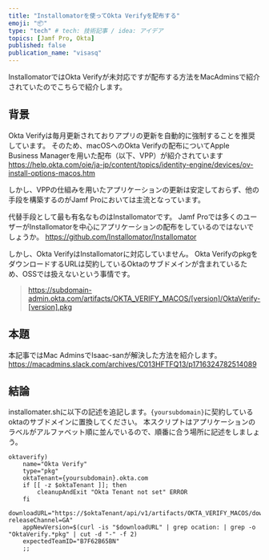 ```yaml
---
title: "Installomatorを使ってOkta Verifyを配布する"
emoji: "📦️"
type: "tech" # tech: 技術記事 / idea: アイデア
topics: [Jamf Pro, Okta]
published: false
publication_name: "visasq"
---
```


InstallomatorではOkta Verifyが未対応ですが配布する方法をMacAdminsで紹介されていたのでこちらで紹介します。



## 背景
Okta Verifyは毎月更新されておりアプリの更新を自動的に強制することを推奨しています。
そのため、macOSへのOkta Verifyの配布についてApple Business Managerを用いた配布（以下、VPP）が紹介されています
https://help.okta.com/oie/ja-jp/content/topics/identity-engine/devices/ov-install-options-macos.htm

しかし、VPPの仕組みを用いたアプリケーションの更新は安定しておらず、他の手段を構築するのがJamf Proにおいては主流となっています。

代替手段として最も有名なものはInstallomatorです。
Jamf Proでは多くのユーザーがInstallomatorを中心にアプリケーションの配布をしているのではないでしょうか。
https://github.com/Installomator/Installomator

しかし、Okta VerifyはInstallomatorに対応していません。
Okta VerifyのpkgをダウンロードするURLは契約しているOktaのサブドメインが含まれているため、OSSでは扱えないという事情です。

>https://subdomain-admin.okta.com/artifacts/OKTA_VERIFY_MACOS/[version]/OktaVerify-[version].pkg

## 本題
本記事ではMac AdminsでIsaac-sanが解決した方法を紹介します。
https://macadmins.slack.com/archives/C013HFTFQ13/p1716324782514089


## 結論
installomater.shに以下の記述を追記します。`{yoursubdomain}`に契約しているoktaのサブドメインに置換してください。
本スクリプトはアプリケーションのラベルがアルファベット順に並んでいるので、順番に合う場所に記述をしましょう。

```
oktaverify)
    name="Okta Verify"
    type="pkg"
    oktaTenant={yoursubdomain}.okta.com
    if [[ -z $oktaTenant ]]; then
        cleanupAndExit "Okta Tenant not set" ERROR
    fi
    downloadURL="https://$oktaTenant/api/v1/artifacts/OKTA_VERIFY_MACOS/download?releaseChannel=GA"
    appNewVersion=$(curl -is "$downloadURL" | grep ocation: | grep -o "OktaVerify.*pkg" | cut -d "-" -f 2)
    expectedTeamID="B7F62B65BN"
    ;;
```
